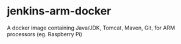 # jenkins-arm-docker

A docker image containing Java/JDK, Tomcat, Maven, Git, for ARM processors (eg. Raspberry Pi)
